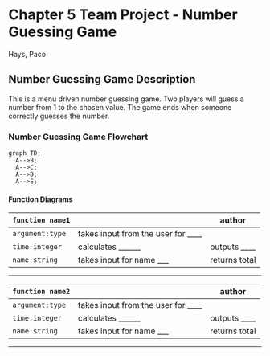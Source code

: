 # Chapter 5 Team Project - Number Guessing Game
Hays, Paco

## Number Guessing Game Description
This is a menu driven number guessing game.  Two players will guess a number from 1 to the chosen value.
The game ends when someone correctly guesses the number.

### Number Guessing Game Flowchart
```mermaid
graph TD;
  A-->B;
  A-->C;
  A-->D;
  A-->E;
```

#### Function Diagrams

| `function name1`    |               |  author     |
| ------------------ | ------------- | ------------ |
| `argument:type`    | takes input from the user for ____  |              |
| `time:integer`     | calculates ______  | outputs ____             |
| `name:string`      | takes input for name ___ | returns total |
***
| `function name2`    |               |     author   |
| ------------------ | ------------- | ------------ |
| `argument:type`    | takes input from the user for ____  |              |
| `time:integer`     | calculates ______  | outputs ____             |
| `name:string`      | takes input for name ___ | returns total |
***
